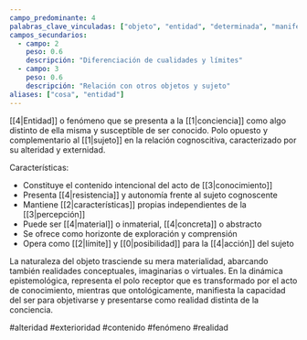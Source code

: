 ```yaml
---
campo_predominante: 4
palabras_clave_vinculadas: ["objeto", "entidad", "determinada", "manifestación", "concreta"]
campos_secundarios:
  - campo: 2
    peso: 0.6
    descripción: "Diferenciación de cualidades y límites"
  - campo: 3
    peso: 0.6
    descripción: "Relación con otros objetos y sujeto"
aliases: ["cosa", "entidad"]
---
```


[[4|Entidad]] o fenómeno que se presenta a la [[1|conciencia]] como algo distinto de ella misma y susceptible de ser conocido. Polo opuesto y complementario al [[1|sujeto]] en la relación cognoscitiva, caracterizado por su alteridad y externidad.

Características:
- Constituye el contenido intencional del acto de [[3|conocimiento]]
- Presenta [[4|resistencia]] y autonomía frente al sujeto cognoscente
- Mantiene [[2|características]] propias independientes de la [[3|percepción]]
- Puede ser [[4|material]] o inmaterial, [[4|concreta]] o abstracto
- Se ofrece como horizonte de exploración y comprensión
- Opera como [[2|límite]] y [[0|posibilidad]] para la [[4|acción]] del sujeto

La naturaleza del objeto trasciende su mera materialidad, abarcando también realidades conceptuales, imaginarias o virtuales. En la dinámica epistemológica, representa el polo receptor que es transformado por el acto de conocimiento, mientras que ontológicamente, manifiesta la capacidad del ser para objetivarse y presentarse como realidad distinta de la conciencia.

#alteridad #exterioridad #contenido #fenómeno #realidad
